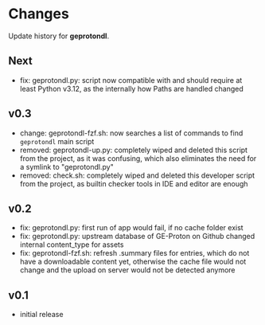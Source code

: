 # Changes

Update history for **geprotondl**.

## Next

- fix: geprotondl.py: script now compatible with and should require at least
  Python v3.12, as the internally how Paths are handled changed

## v0.3

- change: geprotondl-fzf.sh: now searches a list of commands to find `geprotondl`
  main script
- removed: geprotondl-up.py: completely wiped and deleted this script from
  the project, as it was confusing, which also eliminates the need for a symlink
  to "geprotondl.py"
- removed: check.sh: completely wiped and deleted this developer script
  from the project, as builtin checker tools in IDE and editor are enough

## v0.2

- fix: geprotondl.py: first run of app would fail, if no cache folder exist
- fix: geprotondl.py: upstream database of GE-Proton on Github changed
  internal content_type for assets
- fix: geprotondl-fzf.sh: refresh .summary files for entries, which do not
  have a downloadable content yet, otherwise the cache file would not change and
  the upload on server would not be detected anymore

## v0.1

- initial release
